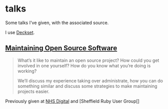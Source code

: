 # talks

Some talks I've given, with the associated source.

I use [Deckset][].

## [Maintaining Open Source Software](/maintaining-open-source)

> What’s it like to maintain an open source project? How could you get involved
> in one yourself? How do you know what you’re doing is working?
>
> We’ll discuss my experience taking over administrate, how you can do
> something similar and discuss some strategies to make maintaining projects
> easier.

Previously given at [NHS Digital][] and [Sheffield Ruby User Group[]

[Deckset]: https://www.deckset.com
[NHS Digital]: https://digital.nhs.uk
[Sheffield Ruby User Group]: https://shrug.org/meetings/shrug-105/
